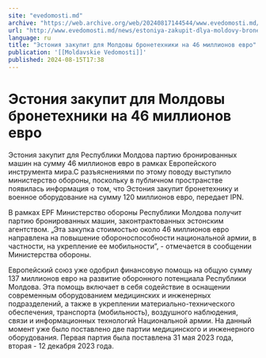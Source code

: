 ```yaml
---
site: "evedomosti.md"
archive: "https://web.archive.org/web/20240817144544/www.evedomosti.md/news/estoniya-zakupit-dlya-moldovy-bronetehniki-na-46-millionov-e"
url: "http://www.evedomosti.md/news/estoniya-zakupit-dlya-moldovy-bronetehniki-na-46-millionov-e"
language: ru
title: "Эстония закупит для Молдовы бронетехники на 46 миллионов евро"
publication: '[[Moldavskie Vedomosti]]'
published: 2024-08-15T17:38
---
```


# Эстония закупит для Молдовы бронетехники на 46 миллионов евро

Эстония закупит для Республики Молдова партию бронированных машин на сумму 46 миллионов евро в рамках Европейского инструмента мира.С разъяснениями по этому поводу выступило министерство обороны, поскольку в публичном пространстве появилась информация о том, что Эстония закупит бронетехнику и военное оборудование на сумму 120 миллионов евро, передает IPN.

В рамках EPF Министерство обороны Республики Молдова получит партию бронированных машин, законтрактованных эстонским агентством. „Эта закупка стоимостью около 46 миллионов евро направлена на повышение обороноспособности национальной армии, в частности, на укрепление ее мобильности”, - отмечается в сообщении Министерства обороны.

Европейский союз уже одобрил финансовую помощь на общую сумму 137 миллионов евро на развитие оборонного потенциала Республики Молдова. Эта помощь включает в себя содействие в оснащении современным оборудованием медицинских и инженерных подразделений, а также в укреплении материально-технического  обеспечения, транспорта (мобильность), воздушного наблюдения, связи и информационных технологий Национальной армии. На данный момент уже было поставлено две партии медицинского и инженерного оборудования. Первая партия была поставлена 31 мая 2023 года, вторая - 12 декабря 2023 года.